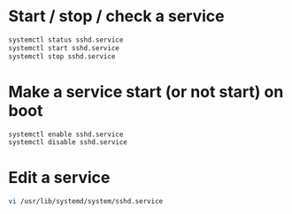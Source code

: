 # Start / stop / check a service

```bash
systemctl status sshd.service
systemctl start sshd.service
systemctl stop sshd.service
```

# Make a service start (or not start) on boot

```bash
systemctl enable sshd.service
systemctl disable sshd.service
```

# Edit a service

```bash
vi /usr/lib/systemd/system/sshd.service
```
